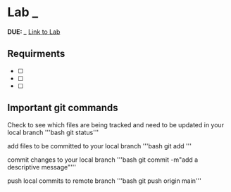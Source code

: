 # Lab _
**DUE: _**
[Link to Lab](https://csse.msoe.us/cs1021/lab2/)

## Requirments
- [ ]
- [ ]
- [ ]

## Important git commands

Check to see which files are being tracked and need to be updated in your local branch
'''bash
git status'''

add files to be committed to your local branch
'''bash
git add <file-path>'''

commit changes to your local branch
'''bash
git commit -m"add a descriptive message"'''

push local commits to remote branch
'''bash
git push origin main'''
